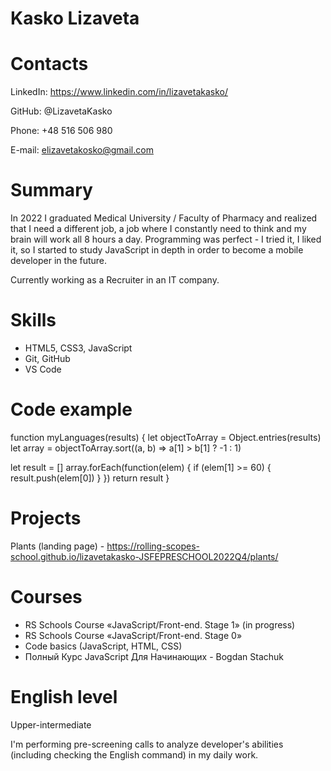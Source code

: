 # Kasko Lizaveta

# Contacts

LinkedIn: https://www.linkedin.com/in/lizavetakasko/

GitHub: @LizavetaKasko

Phone: +48 516 506 980

E-mail: elizavetakosko@gmail.com

# Summary

In 2022 I graduated Medical University / Faculty of Pharmacy and realized that I need a different job, a job where I constantly need to think and my brain will work all 8 hours a day. Programming was perfect - I tried it, I liked it, so I started to study JavaScript in depth in order to become a mobile developer in the future.

Currently working as a Recruiter in an IT company.

# Skills

- HTML5, CSS3, JavaScript
- Git, GitHub
- VS Code

# Code example

function myLanguages(results) {
let objectToArray = Object.entries(results)
let array = objectToArray.sort((a, b) => a[1] > b[1] ? -1 : 1)

let result = []
array.forEach(function(elem) {
if (elem[1] >= 60) {
result.push(elem[0])
}
})
return result
}

# Projects

Plants (landing page) - https://rolling-scopes-school.github.io/lizavetakasko-JSFEPRESCHOOL2022Q4/plants/

# Courses

- RS Schools Course «JavaScript/Front-end. Stage 1» (in progress)
- RS Schools Course «JavaScript/Front-end. Stage 0»
- Code basics (JavaScript, HTML, CSS)
- Полный Курс JavaScript Для Начинающих - Bogdan Stachuk

# English level

Upper-intermediate

I'm performing pre-screening calls to analyze developer's abilities (including checking the English command) in my daily work.

